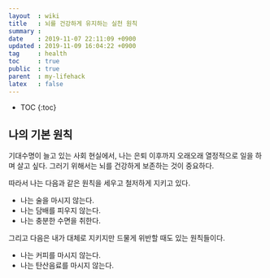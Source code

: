```yaml
---
layout  : wiki
title   : 뇌를 건강하게 유지하는 실천 원칙
summary : 
date    : 2019-11-07 22:11:09 +0900
updated : 2019-11-09 16:04:22 +0900
tag     : health
toc     : true
public  : true
parent  : my-lifehack
latex   : false
---
```

* TOC
{:toc}

## 나의 기본 원칙

기대수명이 늘고 있는 사회 현실에서, 나는 은퇴 이후까지 오래오래 열정적으로 일을 하며 살고 싶다.
그러기 위해서는 뇌를 건강하게 보존하는 것이 중요하다.

따라서 나는 다음과 같은 원칙을 세우고 철저하게 지키고 있다.

* 나는 술을 마시지 않는다.
* 나는 담배를 피우지 않는다.
* 나는 충분한 수면을 취한다.

그리고 다음은 내가 대체로 지키지만 드물게 위반할 때도 있는 원칙들이다.

* 나는 커피를 마시지 않는다.
* 나는 탄산음료를 마시지 않는다.



